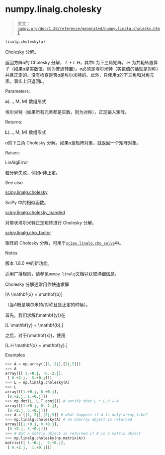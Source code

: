 # numpy.linalg.cholesky

> 原文：[`numpy.org/doc/1.26/reference/generated/numpy.linalg.cholesky.html`](https://numpy.org/doc/1.26/reference/generated/numpy.linalg.cholesky.html)

```py
linalg.cholesky(a)
```

Cholesky 分解。

返回方阵*a*的 Cholesky 分解， *L * L.H*，其中*L*为下三角矩阵，.H 为共轭转置算子（如果*a*是实数值，则为普通转置）。*a*必须是埃尔米特（实数值的话就是对称）并且正定的。没有检查是否*a*是埃尔米特的。此外，只使用*a*的下三角和对角元素。事实上只返回*L*。

Parameters:

**a**(…, M, M) 数组形式

埃尔米特（如果所有元素都是实数，则为对称），正定输入矩阵。

Returns:

**L**(…, M, M) 数组形式

*a*的下三角 Cholesky 分解。如果*a*是矩阵对象，就返回一个矩阵对象。

Raises:

LinAlgError

若分解失败，例如*a*非正定。

See also

[scipy.linalg.cholesky](https://docs.scipy.org/doc/scipy/reference/generated/scipy.linalg.cholesky.html#scipy.linalg.cholesky "(在 SciPy v1.11.2)")

SciPy 中的相似函数。

[scipy.linalg.cholesky_banded](https://docs.scipy.org/doc/scipy/reference/generated/scipy.linalg.cholesky_banded.html#scipy.linalg.cholesky_banded "(在 SciPy v1.11.2)")

对带状埃尔米特正定矩阵进行 Cholesky 分解。

[scipy.linalg.cho_factor](https://docs.scipy.org/doc/scipy/reference/generated/scipy.linalg.cho_factor.html#scipy.linalg.cho_factor "(在 SciPy v1.11.2)")

矩阵的 Cholesky 分解，可用于[`scipy.linalg.cho_solve`](https://docs.scipy.org/doc/scipy/reference/generated/scipy.linalg.cho_solve.html#scipy.linalg.cho_solve "(在 SciPy v1.11.2)")中。

Notes

版本 1.8.0 中的新功能。

适用广播规则，请参见`numpy.linalg`文档以获取详细信息。

Cholesky 分解通常用作快速求解

\[A \mathbf{x} = \mathbf{b}\]

（当*A*既是埃尔米特/对称且是正定的时候）。

首先，我们求解\(\mathbf{y}\)在

\[L \mathbf{y} = \mathbf{b},\]

之后，对于\(\mathbf{x}\)，使用

\[L.H \mathbf{x} = \mathbf{y}.\]

Examples

```py
>>> A = np.array([[1,-2j],[2j,5]])
>>> A
array([[ 1.+0.j, -0.-2.j],
 [ 0.+2.j,  5.+0.j]])
>>> L = np.linalg.cholesky(A)
>>> L
array([[1.+0.j, 0.+0.j],
 [0.+2.j, 1.+0.j]])
>>> np.dot(L, L.T.conj()) # verify that L * L.H = A
array([[1.+0.j, 0.-2.j],
 [0.+2.j, 5.+0.j]])
>>> A = [[1,-2j],[2j,5]] # what happens if A is only array_like?
>>> np.linalg.cholesky(A) # an ndarray object is returned
array([[1.+0.j, 0.+0.j],
 [0.+2.j, 1.+0.j]])
>>> # But a matrix object is returned if A is a matrix object
>>> np.linalg.cholesky(np.matrix(A))
matrix([[ 1.+0.j,  0.+0.j],
 [ 0.+2.j,  1.+0.j]]) 
```
